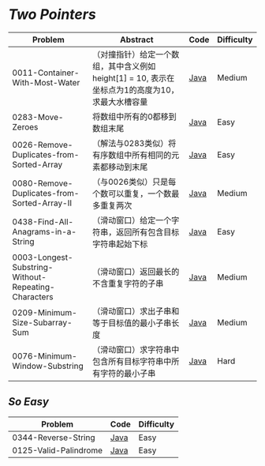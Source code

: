 # *Two Pointers*

|Problem|Abstract|Code|Difficulty|
| --- | --- | --- | --- |
|0011-Container-With-Most-Water|（对撞指针）给定一个数组，其中含义例如height[1] = 10, 表示在坐标点为1的高度为10，求最大水槽容量|[Java](../LeetCode/Java/0011-Container-With-Most-Water/src)|Medium|
|0283-Move-Zeroes|将数组中所有的0都移到数组末尾|[Java](../LeetCode/Java/0283-Move-Zeroes/src)|Easy|
|0026-Remove-Duplicates-from-Sorted-Array|（解法与0283类似）将有序数组中所有相同的元素都移动到末尾|[Java](../LeetCode/Java/0026-Remove-Duplicates-from-Sorted-Array/src)|Easy|
|0080-Remove-Duplicates-from-Sorted-Array-II|（与0026类似）只是每个数可以重复，一个数最多重复两次|[Java](../LeetCode/Java/0080-Remove-Duplicates-from-Sorted-Array-II/src)|Medium|
|0438-Find-All-Anagrams-in-a-String|（滑动窗口）给定一个字符串，返回所有包含目标字符串起始下标|[Java](../LeetCode/Java/0438-Find-All-Anagrams-in-a-String/src)|Easy|
|0003-Longest-Substring-Without-Repeating-Characters|（滑动窗口）返回最长的不含重复字符的子串|[Java](../LeetCode/Java/0003-Longest-Substring-Without-Repeating-Characters/src)|Medium|
|0209-Minimum-Size-Subarray-Sum|（滑动窗口）求出子串和等于目标值的最小子串长度|[Java](../LeetCode/Java/0209-Minimum-Size-Subarray-Sum/src)|Medium|
|0076-Minimum-Window-Substring|（滑动窗口）求字符串中包含所有目标字符串中所有字符的最小子串|[Java](../LeetCode/Java/0076-Minimum-Window-Substring/src)|Hard|

## *So Easy*
|Problem|Code|Difficulty|
| --- | --- | --- |
|0344-Reverse-String|[Java](../LeetCode/Java/0344-Reverse-String/src)|Easy|
|0125-Valid-Palindrome|[Java](../LeetCode/Java/0125-Valid-Palindrome/src)|Easy|
